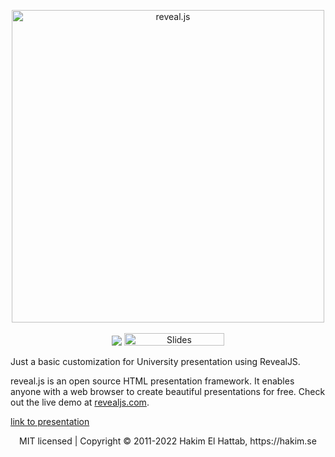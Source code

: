 <p align="center">
  <a href="https://revealjs.com">
  <img src="https://hakim-static.s3.amazonaws.com/reveal-js/logo/v1/reveal-black-text-sticker.png" alt="reveal.js" width="500">
  </a>
  <br><br>
  <a href="https://github.com/hakimel/reveal.js/actions"><img src="https://github.com/hakimel/reveal.js/workflows/tests/badge.svg"></a>
  <a href="https://slides.com/"><img src="https://s3.amazonaws.com/static.slid.es/images/slides-github-banner-320x40.png?1" alt="Slides" width="160" height="20"></a>
</p>

Just a basic customization for University presentation using RevealJS.

reveal.js is an open source HTML presentation framework. It enables anyone with a web browser to create beautiful presentations for free. Check out the live demo at [revealjs.com](https://revealjs.com/).

<a href="https://mattheffnt.github.io/ANU-Cybernetics/"> link to presentation </a>

<div align="center">
  MIT licensed | Copyright © 2011-2022 Hakim El Hattab, https://hakim.se
</div>
